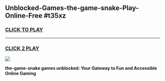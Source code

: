 
## Unblocked-Games-the-game-snake-Play-Online-Free #t35xz
<h3>
<a href="https://us.freeplayer.one?title=the-game-snake&ref=10M">CLICK TO PLAY</a></h3>
<hr>

<h3>
<a href="https://us.freeplayer.one?title=the-game-snake&ref=10M">CLICK 2 PLAY</a>
  
</h3>

<a href="https://us.freeplayer.one?title=the-game-snake&ref=10M"><img src="https://clearcache.store/games.png"></a>


**the-game-snake games unblocked: Your Gateway to Fun and Accessible Online Gaming**
